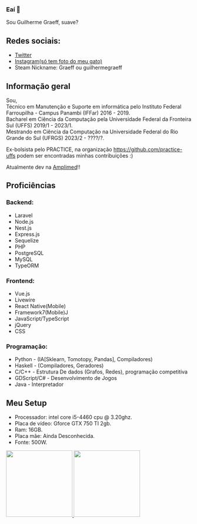 ### Eaí 👋
Sou Guilherme Graeff, suave? 

## Redes sociais:
* [Twitter](https://twitter.com/gelermoalegre/)
* [Instagram(só tem foto do meu gato)](https://www.instagram.com/graeff.guilherme/)
* Steam Nickname: Graeff ou guilhermegraeff

## Informação geral
Sou,<br />
Técnico em Manutenção e Suporte em informática pelo Instituto Federal Farroupilha - Campus Panambi (IFFar) 2016 - 2019.<br />
Bacharel em Ciência da Computação pela Universidade Federal da Fronteira Sul (UFFS) 2019/1 - 2023/1.<br />
Mestrando em Ciência da Computação na Universidade Federal do Rio Grande do Sul (UFRGS) 2023/2 - ????/?.<br />

Ex-bolsista pelo PRACTICE, na organização https://github.com/practice-uffs podem ser encontradas minhas contribuições :)

Atualmente dev na [Amplimed](https://www.amplimed.com.br/)!!
	
## Proficiências
### Backend: 
* Laravel
* Node.js
* Nest.js
* Express.js
* Sequelize
* PHP
* PostgreSQL
* MySQL
* TypeORM

### Frontend: 
* Vue.js
* Livewire
* React Native(Mobile)
* Framework7(Mobile)J
* JavaScript/TypeScript
* jQuery
* CSS

### Programação:
* Python - (IA[Sklearn, Tomotopy, Pandas], Compiladores)
* Haskell - (Compiladores, Geradores)
* C/C++ - Estrutura De dados (Grafos, Redes), programação competitiva
* GDScript/C# - Desenvolvimento de Jogos
* Java - Interpretador


	
## Meu Setup
* Processador: intel core i5-4460 cpu @ 3.20ghz.
* Placa de vídeo: Gforce GTX 750 TI 2gb.
* Ram: 16GB.
* Placa mãe: Ainda Desconhecida.
* Fonte: 500W.

<div>
  <a href="https://github.com/guilhermegraeff">
  <img height="180em" src="https://github-readme-stats.vercel.app/api?username=guilhermegraeff&show_icons=true&theme=dark&include_all_commits=true&count_private=true"/>
  <img height="180em" src="https://github-readme-stats.vercel.app/api/top-langs/?username=guilhermegraeff&layout=compact&langs_count=7&theme=dark"/>
</div>

